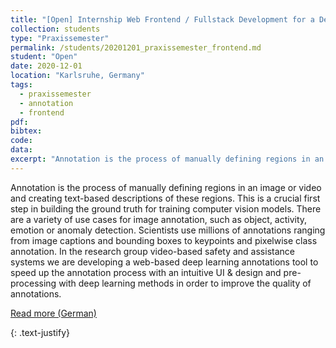 ```yaml
---
title: "[Open] Internship Web Frontend / Fullstack Development for a Deep Learning Annotations Tool"
collection: students
type: "Praxissemester"
permalink: /students/20201201_praxissemester_frontend.md
student: "Open"
date: 2020-12-01
location: "Karlsruhe, Germany"
tags: 
  - praxissemester
  - annotation
  - frontend
pdf:
bibtex:
code: 
data: 
excerpt: "Annotation is the process of manually defining regions in an image or video and creating text-based descriptions of these regions. This is a crucial first step in building the ground truth for training computer vision models. ..."
---
```


Annotation is the process of manually defining regions in an image or video and creating text-based descriptions of these regions. This is a crucial first step in building the ground truth for training computer vision models. There are a variety of use cases for image annotation, such as object, activity, emotion or
anomaly detection. Scientists use millions of annotations ranging from image captions and bounding boxes to keypoints and pixelwise class annotation. In the research group video-based safety and assistance systems we are developing a web-based deep learning annotations tool to speed up the annotation process with an intuitive UI & design and pre-processing with deep learning methods in order to improve the quality of annotations.


<a href="https://mickaelcormier.github.io/files/opening/20200412_praxis_frontend_cormier.pdf" target="_blank">Read more (German)</a>

{: .text-justify}